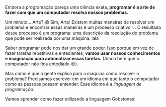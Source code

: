 Embora a programação pareça uma ciência exata, **programar é a arte de fazer com que um computador resolva nossos problemas.**

Um minuto… Arte? :scream: Sim, Arte! Existem muitas maneiras de resolver um problema e encontrar essas maneiras é um processo criativo :bulb:. O resultado desse processo é um programa: uma descrição da resolução do problema que pode ser realizada por uma máquina.
lala

Saber programar pode nos dar um grande poder. Isso porque em vez de fazer tarefas repetitivas e entediantes, **vamos usar nossos conhecimentos e imaginação para automatizar essas tarefas.** (Ainda bem que o computador não fica entediado :wink:).

Mas como é que a gente explica para a máquina como resolver o problema? Precisamos escrever em um idioma em que tanto o computador como as pessoas possam entender. Esse idioma é a _linguagem de programação_.

Vamos aprender como fazer utilizando a linguagem Gobstones!
